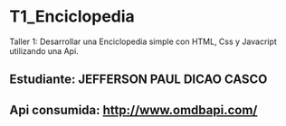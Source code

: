 # T1_Enciclopedia
Taller 1: Desarrollar una Enciclopedia simple con HTML, Css y Javacript utilizando una Api.

## Estudiante: JEFFERSON PAUL DICAO CASCO

## Api consumida: http://www.omdbapi.com/

